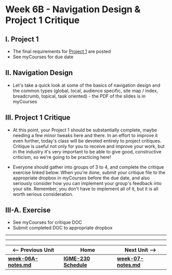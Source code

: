 # Week 6B - Navigation Design & Project 1 Critique

## I. Project 1
- The final requirements for [Project 1](../projects/project-1.md) are posted
- See myCourses for due date

## II. Navigation Design

- Let's take a quick look at some of the basics of navigation design and the common types (global, local, audience specific, site map / index, breadcrumb, topical, task oriented) - the PDF of the slides is in myCourses

## III. Project 1 Critique

- At this point, your Project 1 should be substantially complete, maybe needing a few minor tweaks here and there. 
In an effort to improve it even further, today's class will be devoted entirely to project critiques. Critique is useful not only for you to receive and improve your work, but in the industry it's very important to be able to give good, constructive criticism, so we're going to be practicing here!

- Everyone should gather into groups of 3 to 4, and complete the critique exercise linked below. When you're done, submit your critique file to the appropriate dropbox in myCourses before the due date, and also seriously consider how you can implement your group's feedback into your site. Remember, you don't have to implement all of it, but it is all worth serious consideration.

## III-A. Exercise
- See myCourses for critique DOC
- Submit completed DOC to appropriate dropbox

<hr><hr>

| <-- Previous Unit | Home | Next Unit -->
| --- | --- | --- 
| [**week-06A-notes.md**](week-06A-notes.md)     |  [**IGME-230 Schedule**](../schedule.md) | [**week-07-notes.md**](week-07-notes.md)


